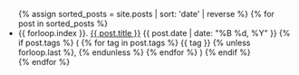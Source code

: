 <ul>
  {% assign sorted_posts = site.posts | sort: 'date' | reverse %}
  {% for post in sorted_posts %}
  <li>
    <span>{{ forloop.index }}.</span>
    <a href="{{ post.url }}">{{ post.title }}</a>
    <span>{{ post.date | date: "%B %d, %Y" }}
        {% if post.tags %}  
        <span>
        (
        {% for tag in post.tags %}
          {{ tag }}
        {% unless forloop.last %}, {% endunless %}
        {% endfor %}
        )
        </span>
    {% endif %}
    </span>

  </li>
  {% endfor %}
</ul>
